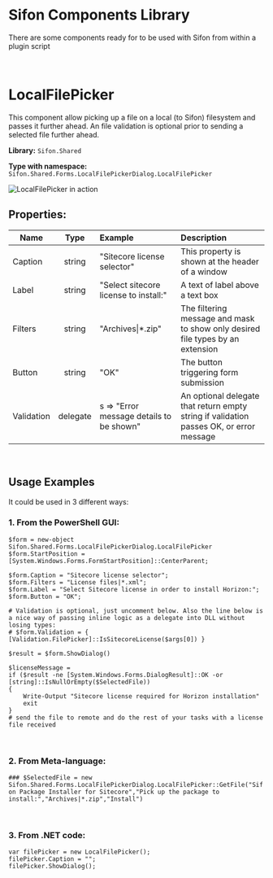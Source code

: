 # Sifon Components Library

There are some components ready for to be used with Sifon from within a plugin script

<br/>

# LocalFilePicker

This component allow picking up a file on a local (to Sifon) filesystem and passes it further ahead. An file validation is optional prior to sending a selected file further ahead.


**Library:** `Sifon.Shared`

**Type with namespace:** `Sifon.Shared.Forms.LocalFilePickerDialog.LocalFilePicker`

![LocalFilePicker in action](https://raw.githubusercontent.com/wiki/MartinMiles/Sifon/img/Library/LocalFilePicker.png "LocalFilePicker in action")

## Properties:

| Name     |     Type   |  Example | Description |
|-----------|:-------------:|:-------|:------|
| Caption   |  string | "Sitecore license selector" | This property is shown at the header of a window |
| Label     |    string   |   "Select sitecore license to install:" |  A text of label above a text box |
| Filters | string | "Archives\|*.zip" |  The filtering message and mask to show only desired file types by an extension   |
| Button | string | "OK" | The button triggering form submission |
| Validation | delegate |   s => "Error message details to be shown" | An optional delegate that return empty string if validation passes OK, or error message |


<br/>

## Usage Examples

It could be used in 3 different ways:

### **1. From the PowerShell GUI:**
```
$form = new-object Sifon.Shared.Forms.LocalFilePickerDialog.LocalFilePicker
$form.StartPosition = [System.Windows.Forms.FormStartPosition]::CenterParent;

$form.Caption = "Sitecore license selector";
$form.Filters = "License files|*.xml";
$form.Label = "Select Sitecore license in order to install Horizon:";
$form.Button = "OK";

# Validation is optional, just uncomment below. Also the line below is a nice way of passing inline logic as a delegate into DLL without losing types:
# $form.Validation = { [Validation.FilePicker]::IsSitecoreLicense($args[0]) }

$result = $form.ShowDialog()

$licenseMessage = 
if ($result -ne [System.Windows.Forms.DialogResult]::OK -or [string]::IsNullOrEmpty($SelectedFile))
{
    Write-Output "Sitecore license required for Horizon installation"
    exit
}
# send the file to remote and do the rest of your tasks with a license file received
```

<br/>

### **2. From Meta-language:**

`### $SelectedFile = new Sifon.Shared.Forms.LocalFilePickerDialog.LocalFilePicker::GetFile("Sifon Package Installer for Sitecore","Pick up the package to install:","Archives|*.zip","Install")`

<br/>

### **3. From .NET code:**

```
var filePicker = new LocalFilePicker();
filePicker.Caption = "";
filePicker.ShowDialog();
```


